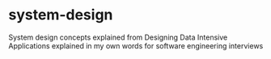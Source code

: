 # system-design
System design concepts explained from Designing Data Intensive Applications explained in my own words for software engineering interviews
